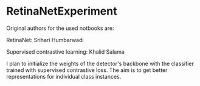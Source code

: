# RetinaNetExperiment
Original authors for the used notbooks are:

RetinaNet: Srihari Humbarwadi 

Supervised contrastive learning: Khalid Salama

I plan to initialize the weights of the detector's backbone with the classifier trained with supervised contrastive loss. The aim is to get better representations for individual class instances.
